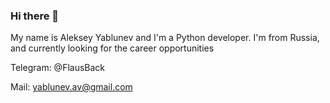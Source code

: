 ### Hi there 👋

My name is Aleksey Yablunev and I'm a Python developer. I'm from Russia, and currently looking for the career opportunities

Telegram: @FlausBack

Mail: yablunev.av@gmail.com
<!--
**Fiklik/Fiklik** is a ✨ _special_ ✨ repository because its `README.md` (this file) appears on your GitHub profile.

Here are some ideas to get you started:

- 🔭 I’m currently working on ...

- 👯 I’m looking to collaborate on ...
- 🤔 I’m looking for help with ...
- 💬 Ask me about ...
- 📫 How to reach me: ...
- 😄 Pronouns: ...
- ⚡ Fun fact: ...
-->
